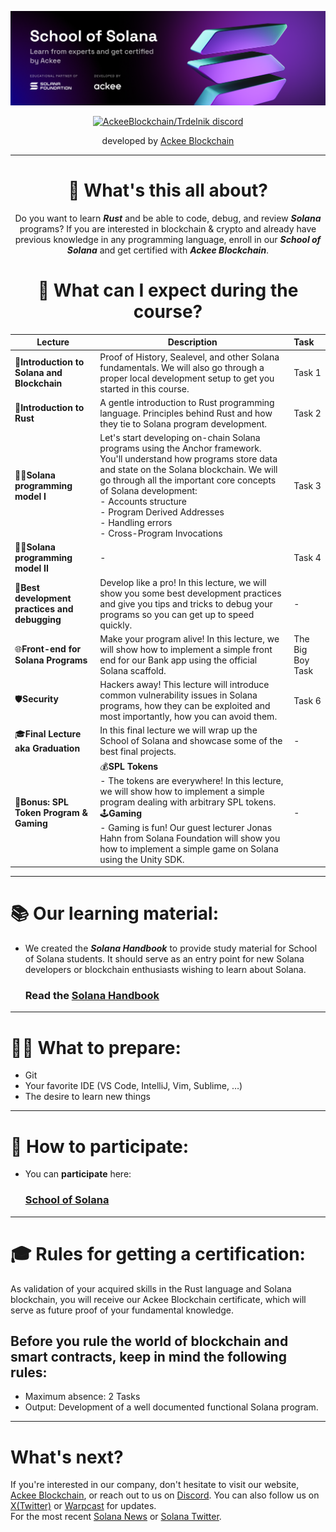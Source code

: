 
![School of Solana](https://github.com/School-of-Solana/.github/blob/main/assets/Season-5-Banner.png?raw=true)


<div align="center">

<a href="https://discord.gg/z3JVuZyFnp">
  <img src="https://discordapp.com/api/guilds/867746290678104064/widget.png?style=banner2" width="250" title="AckeeBlockchain/Trdelnik discord">
</a>

developed by [Ackee Blockchain](https://ackeeblockchain.com)

-----


# 💜 What's this all about?
Do you want to learn **_Rust_** and be able to code, debug, and review **_Solana_** programs?
If you are interested in blockchain & crypto and already have previous knowledge in any programming language,
enroll in our **_School of Solana_** and get certified with **_Ackee Blockchain_**.



# 📝 What can I expect during the course?

|Lecture|Description|Task|
|----------------------|-------------------------------|:------------------------|
|👋**Introduction to Solana and Blockchain**|Proof of History, Sealevel, and other Solana fundamentals. We will also go through a proper local development setup to get you started in this course.|Task 1|
|🧡**Introduction to Rust**|A gentle introduction to Rust programming language. Principles behind Rust and how they tie to Solana program development.|Task 2|
|👩‍💻**Solana programming model I**|Let's start developing on-chain Solana programs using the Anchor framework. You'll understand how programs store data and state on the Solana blockchain. We will go through all the important core concepts of Solana development:<br /> - Accounts structure<br /> - Program Derived Addresses<br /> - Handling errors<br /> - Cross-Program Invocations<br />|Task 3|
|👩‍💻**Solana programming model II**|-|Task 4|
|🐛**Best development practices and debugging**| Develop like a pro! In this lecture, we will show you some best development practices and give you tips and tricks to debug your programs so you can get up to speed quickly. |-|
|🌐**Front-end for Solana Programs**|Make your program alive! In this lecture, we will show how to implement a simple front end for our Bank app using the official Solana scaffold.|The Big Boy Task|
|🛡️**Security**|Hackers away! This lecture will introduce common vulnerability issues in Solana programs, how they can be exploited and most importantly, how you can avoid them.|Task 6|
|🎓**Final Lecture aka Graduation**|In this final lecture we will wrap up the School of Solana and showcase some of the best final projects.|-|
|🍖**Bonus: SPL Token Program & Gaming**|💰**SPL Tokens**<br /> - The tokens are everywhere! In this lecture, we will show how to implement a simple program dealing with arbitrary SPL tokens.<br />🕹️**Gaming**<br /> - Gaming is fun! Our guest lecturer Jonas Hahn from Solana Foundation will show you how to implement a simple game on Solana using the Unity SDK. |-|

</div>

-----

# 📚 Our learning material:
- We created the **_Solana Handbook_** to provide study material for School of Solana students. It should serve as an entry point for new Solana developers or blockchain enthusiasts wishing to learn about Solana.

  ### Read the [Solana Handbook](https://ackeeblockchain.com/solana-handbook.pdf)

-----

# 👩‍💻 What to prepare:
- Git
- Your favorite IDE (VS Code, IntelliJ, Vim, Sublime, …)
- The desire to learn new things

-----

# 🔬 How to participate:
- You can **participate** here:
  ### [School of Solana](https://ackeeblockchain.com/school-of-solana)

-----

# 🎓 Rules for getting a certification:
As validation of your acquired skills in the Rust language and Solana blockchain, you will receive our Ackee Blockchain certificate, which will serve as future proof of your fundamental knowledge.

## Before you rule the world of blockchain and smart contracts, keep in mind the following rules:
- Maximum absence: 2 Tasks
- Output: Development of a well documented functional Solana program.

-----

# What's next?
If you're interested in our company, don't hesitate to visit our website, [Ackee Blockchain](https://ackeeblockchain.com), or reach out to us on [Discord](https://discord.gg/z3JVuZyFnp). You can also follow us on [X(Twitter)](https://twitter.com/ackeeblockchain?lang=en) or [Warpcast](https://warpcast.com/ackee) for updates.\
For the most recent [Solana News](https://solana.com/news) or [Solana Twitter](https://twitter.com/solana).

